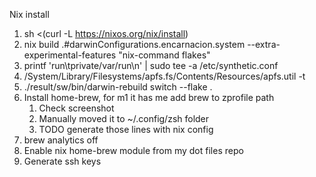 Nix install

1. sh <(curl -L https://nixos.org/nix/install)
2. nix build .#darwinConfigurations.encarnacion.system --extra-experimental-features "nix-command flakes"
3. printf 'run\tprivate/var/run\n' | sudo tee -a /etc/synthetic.conf
4. /System/Library/Filesystems/apfs.fs/Contents/Resources/apfs.util -t
5. ./result/sw/bin/darwin-rebuild switch --flake .
6. Install home-brew, for m1 it has me add brew to zprofile path
    1. Check screenshot
    2. Manually moved it to ~/.config/zsh folder
    3. TODO generate those lines with nix config
7. brew analytics off
8. Enable nix home-brew module from my dot files repo
9. Generate ssh keys
